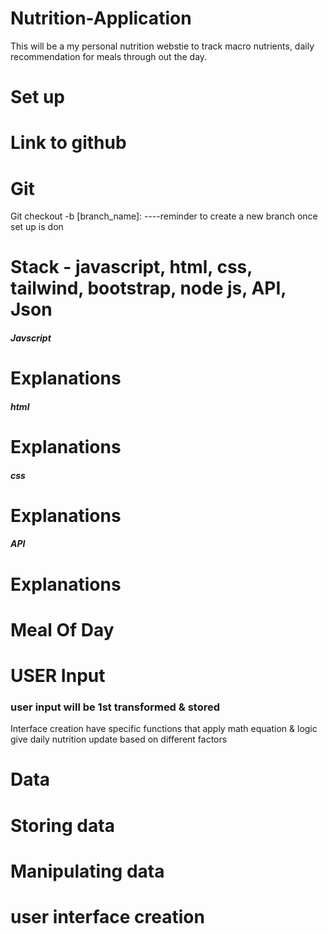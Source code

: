 # Nutrition-Application
This will be a my personal nutrition webstie to track macro nutrients, daily recommendation for meals through out the day.

# Set up 
# Link to github

# Git
Git checkout -b [branch_name]: ----reminder to create a new branch once set up is don

# Stack - javascript, html, css, tailwind, bootstrap, node js, API, Json
##### Javscript 
# Explanations

##### html
# Explanations

##### css
# Explanations

##### API
# Explanations


# Meal Of Day




# USER Input
### user input will be 1st transformed & stored
Interface creation have specific functions that apply math equation & logic give daily nutrition update based on different factors
# Data 


# Storing data




# Manipulating data



# user interface creation




